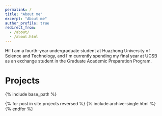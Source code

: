 ```yaml
---
permalink: /
title: "About me"
excerpt: "About me"
author_profile: true
redirect_from: 
  - /about/
  - /about.html
---
```


Hi! I am a fourth-year undergraduate student at Huazhong University of Science and Technology, and I'm currently spending my final year at UCSB as an exchange student in the Graduate Academic Preparation Program. 

Projects
======

{% include base_path %}

{% for post in site.projects reversed %}
  {% include archive-single.html %}
{% endfor %}


